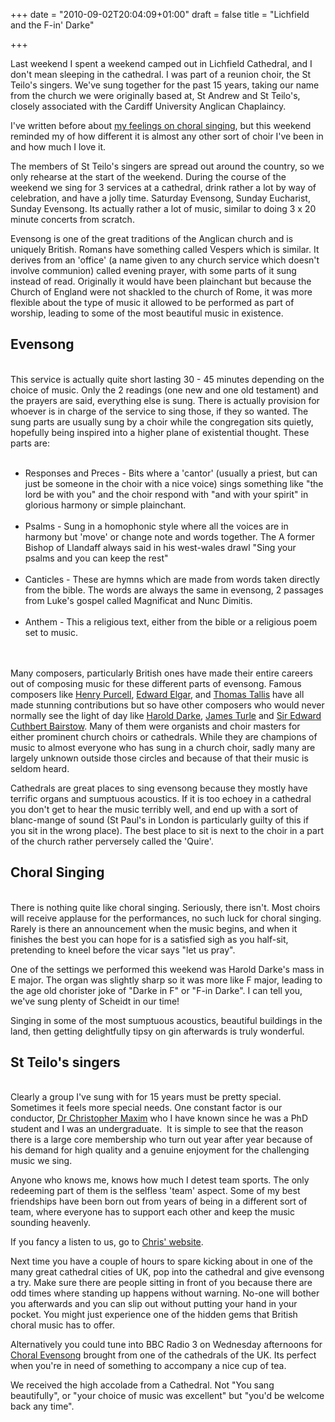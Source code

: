 +++
date = "2010-09-02T20:04:09+01:00"
draft = false
title = "Lichfield and the F-in' Darke"

+++

Last weekend I spent a weekend camped out in Lichfield Cathedral, and I don't mean sleeping in the cathedral. I was part of a reunion choir, the St Teilo's singers. We've sung together for the past 15 years, taking our name from the church we were originally based at, St Andrew and St Teilo's, closely associated with the Cardiff University Anglican Chaplaincy.

I've written before about [my feelings on choral singing](http://darkmattersheep.uk/blog/the-philosophy-of-singing/), but this weekend reminded my of how different it is almost any other sort of choir I've been in and how much I love it.

<p>The members of St Teilo's singers are spread out around the country, so we only rehearse at the start of the weekend. During the course of the weekend we sing for 3 services at a cathedral, drink rather a lot by way of celebration, and have a jolly time. Saturday Evensong, Sunday Eucharist, Sunday Evensong. Its actually rather a lot of music, similar to doing 3 x 20 minute concerts from scratch.</p>

<p>Evensong is one of the great traditions of the Anglican church and is uniquely British. Romans have something called Vespers which is similar.  It derives from an 'office' (a name given to any church service which doesn't involve communion) called evening prayer, with some parts of it sung instead of read. Originally it would have been plainchant but because the Church of England were not shackled to the church of Rome, it was more flexible about the type of music it allowed to be performed as part of worship, leading to some of the most beautiful music in existence.<br /><h2>Evensong</h2><br />This service is actually quite short lasting 30 - 45 minutes depending on the choice of music. Only the 2 readings (one new and one old testament) and the prayers are said, everything else is sung. There is actually provision for whoever is in charge of the service to sing those, if they so wanted. The sung parts are usually sung by a choir while the congregation sits quietly, hopefully being inspired into a higher plane of existential thought. These parts are:<br /><ul><br />	<li>Responses and Preces - Bits where a 'cantor' (usually a priest, but can just be someone in the choir with a nice voice) sings something like "the lord be with you" and the choir respond with "and with your spirit" in glorious harmony or simple plainchant.</li><br />	<li>Psalms - Sung in a homophonic style where all the voices are in harmony but 'move' or change note and words together. The A former Bishop of Llandaff always said in his west-wales drawl "Sing your psalms and you can keep the rest"</li><br />	<li>Canticles - These are hymns which are made from words taken directly from the bible. The words are always the same in evensong, 2 passages from Luke's gospel called Magnificat and Nunc Dimitis.</li><br />	<li>Anthem - This a religious text, either from the bible or a religious poem set to music.</li><br /></ul><br />Many composers, particularly British ones have made their entire careers out of composing music for these different parts of evensong. Famous composers like <a href="http://www.henrypurcell.org.uk/purcell_biography.html">Henry Purcell</a>, <a href="http://www.elgarfoundation.org/">Edward Elgar</a>, and <a href="http://www.bbc.co.uk/dna/h2g2/A375464">Thomas Tallis</a> have all made stunning contributions but so have other composers who would never normally see the light of day like <a href="http://www.stainer.co.uk/darke.html">Harold Darke</a>, <a href="http://en.wikipedia.org/wiki/James_Turle">James Turle</a> and <a href="http://en.wikipedia.org/wiki/Edward_Bairstow">Sir Edward Cuthbert Bairstow</a>. Many of them were organists and choir masters for either prominent church choirs or cathedrals. While they are champions of music to almost everyone who has sung in a church choir, sadly many are largely unknown outside those circles and because of that their music is seldom heard.</p>

<p>Cathedrals are great places to sing evensong because they mostly have terrific organs and sumptuous acoustics. If it is too echoey in a cathedral you don't get to hear the music terribly well, and end up with a sort of blanc-mange of sound (St Paul's in London is particularly guilty of this if you sit in the wrong place). The best place to sit is next to the choir in a part of the church rather perversely called the 'Quire'.<br /><h2>Choral Singing</h2><br />There is nothing quite like choral singing. Seriously, there isn't. Most choirs will receive applause for the performances, no such luck for choral singing. Rarely is there an announcement when the music begins, and when it finishes the best you can hope for is a satisfied sigh as you half-sit, pretending to kneel before the vicar says "let us pray".</p>

<p>One of the settings we performed this weekend was Harold Darke's mass in E major. The organ was slightly sharp so it was more like F major, leading to the age old chorister joke of "Darke in F" or "F-in Darke". I can tell you, we've sung plenty of Scheidt in our time!</p>

<p>Singing in some of the most sumptuous acoustics, beautiful buildings in the land, then getting delightfully tipsy on gin afterwards is truly wonderful.<br /><h2>St Teilo's singers</h2><br />Clearly a group I've sung with for 15 years must be pretty special. Sometimes it feels more special needs. One constant factor is our conductor, <a href="http://www.christophermaxim.co.uk/">Dr Christopher Maxim</a> who I have known since he was a PhD student and I was an undergraduate. &#160;It is simple to see that the reason there is a large core membership who turn out year after year because of his demand for high quality and a genuine enjoyment for the challenging music we sing.</p>

<p>Anyone who knows me, knows how much I detest team sports. The only redeeming part of them is the selfless 'team' aspect. Some of my best friendships have been born out from years of being in a different sort of team, where everyone has to support each other and keep the music sounding heavenly.</p>

<p>If you fancy a listen to us, go to <a href="http://www.christophermaxim.co.uk/st_teilos_singers.html">Chris' website</a>.</p>

<p>Next time you have a couple of hours to spare kicking about in one of the many great cathedral cities of UK, pop into the cathedral and give evensong a try. Make sure there are people sitting in front of you because there are odd times where standing up happens without warning. No-one will bother you afterwards and you can slip out without putting your hand in your pocket. You might just experience one of the hidden gems that British choral music has to offer.</p>

<p>Alternatively you could tune into BBC Radio 3 on Wednesday afternoons for<a href="http://www.bbc.co.uk/programmes/b006tp7r"> Choral Evensong</a> brought from one of the cathedrals of the UK. Its perfect when you're in need of something to accompany a nice cup of tea.</p>

<p>We received the high accolade from a Cathedral. Not "You sang beautifully", or "your choice of music was excellent" but "you'd be welcome back any time".</p>
